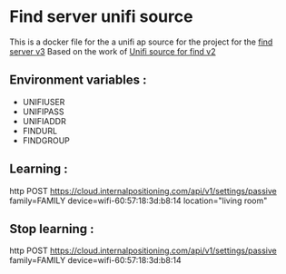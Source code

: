 # Find server unifi source

This is a docker file for the a unifi ap source for the project for the [find server v3](https://www.internalpositioning.com)
Based on the work of [Unifi source for find v2](https://github.com/jacobalberty/find-lf-unifi-source)

Environment variables :
-----------------

- UNIFIUSER
- UNIFIPASS
- UNIFIADDR
- FINDURL
- FINDGROUP

Learning :
-----------------

http POST https://cloud.internalpositioning.com/api/v1/settings/passive family=FAMILY device=wifi-60:57:18:3d:b8:14 location="living room"

Stop learning :
-----------------

http POST https://cloud.internalpositioning.com/api/v1/settings/passive family=FAMILY device=wifi-60:57:18:3d:b8:14

